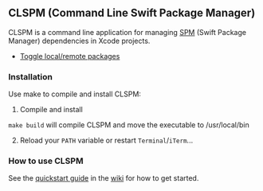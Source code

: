 ## CLSPM (Command Line Swift Package Manager)

CLSPM is a command line application for managing [SPM](https://www.swift.org/documentation/package-manager/) (Swift Package Manager) dependencies in Xcode projects.

- [Toggle local/remote packages](https://medium.com/@dudeOnRock/workflow-improvements-to-building-modular-ios-macos-apps-using-spm-swift-package-manager-402116a01dfa)

### Installation

Use make to compile and install CLSPM:

1) Compile and install

`make build` will compile CLSPM and move the executable to /usr/local/bin

2) Reload your `PATH` variable or restart `Terminal`/`iTerm`...

### How to use CLSPM

See the [quickstart guide](https://github.com/anconaesselmann/CLSPM/wiki#quick-start) in the [wiki](https://github.com/anconaesselmann/CLSPM/wiki) for how to get started.
